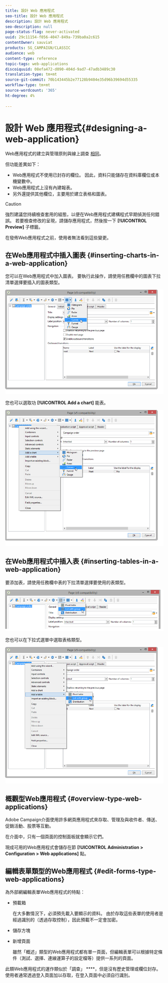 ```yaml
---
title: 設計 Web 應用程式
seo-title: 設計 Web 應用程式
description: 設計 Web 應用程式
seo-description: null
page-status-flag: never-activated
uuid: 29c11154-f056-4047-849a-739ba0a2c615
contentOwner: sauviat
products: SG_CAMPAIGN/CLASSIC
audience: web
content-type: reference
topic-tags: web-applications
discoiquuid: 08efa472-d090-404d-9ad7-47adb3489c30
translation-type: tm+mt
source-git-commit: 70b143445b2e77128b9404e35d96b39694d55335
workflow-type: tm+mt
source-wordcount: '365'
ht-degree: 4%

---
```



# 設計 Web 應用程式{#designing-a-web-application}

Web應用程式的建立與管理原則與線上調查 [相同](../../web/using/about-surveys.md)。

但功能差異如下：

* Web應用程式不使用已封存的欄位。 因此，資料只能儲存在資料庫欄位或本機變數中。
* Web應用程式上沒有內建報表。
* 另外還提供其他欄位，主要用於建立表格和圖表。

>[!CAUTION]
>
>強烈建議您持續檢查套用的組態，以便在Web應用程式建構程式早期偵測任何錯誤。 若要檢查修改的呈現，請儲存應用程式，然後按一下 **[!UICONTROL Preview]** 子標籤。
>
>在發佈Web應用程式之前，使用者無法看到這些變更。

## 在Web應用程式中插入圖表 {#inserting-charts-in-a-web-application}

您可以在Web應用程式中加入圖表。 要執行此操作，請使用任務欄中的圖表下拉清單選擇要插入的圖表類型。

![](assets/s_ncs_admin_webapps_bar_graph.png)

您也可以選取功 **[!UICONTROL Add a chart]** 能表。

![](assets/s_ncs_admin_webapps_graph.png)

## 在Web應用程式中插入表 {#inserting-tables-in-a-web-application}

要添加表，請使用任務欄中表的下拉清單選擇要使用的表類型。

![](assets/s_ncs_admin_webapps_bar_table.png)

您也可以在下拉式選單中選取表格類型。

![](assets/s_ncs_admin_webapps_table.png)

## 概觀型Web應用程式 {#overview-type-web-applications}

Adobe Campaign介面使用許多網頁應用程式來存取、管理及與收件者、傳送、促銷活動、股票等互動。

在介面中，只有一個頁面的控制面板就會顯示它們。

現成可用的Web應用程式會儲存在節 **[!UICONTROL Administration > Configuration > Web applications]** 點。

## 編輯表單類型的Web應用程式 {#edit-forms-type-web-applications}

為外部網編輯表單Web應用程式的特點：

* 預載箱

   在大多數情況下，必須預先載入要顯示的資料。 由於存取這些表單的使用者是經過識別的（透過存取控制），因此預載不一定會加密。

* 儲存方塊
* 新增頁面

   雖然「概述」類型的Web應用程式都有單一頁面，但編輯表單可以根據特定條件（測試、選擇、連線運算子的設定檔等）提供一系列的頁面。

此類Web應用程式的運作類似於「調查」 ****，但是沒有歷史管理或欄位封存。 使用者通常透過登入頁面加以存取，在登入頁面中必須自行識別。
